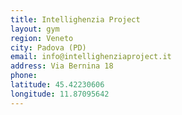 ```yaml
---
title: Intellighenzia Project
layout: gym
region: Veneto
city: Padova (PD)
email: info@intellighenziaproject.it
address: Via Bernina 18
phone: 
latitude: 45.42230606
longitude: 11.87095642
---
```


